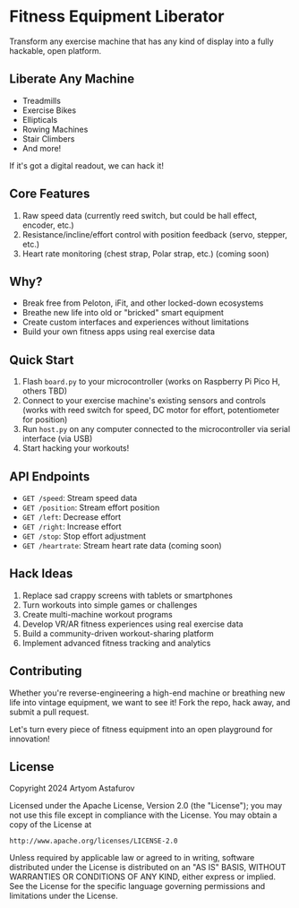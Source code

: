 # Fitness Equipment Liberator

Transform any exercise machine that has any kind of display into a fully hackable, open platform.

## Liberate Any Machine

- Treadmills
- Exercise Bikes
- Ellipticals
- Rowing Machines
- Stair Climbers
- And more!

If it's got a digital readout, we can hack it!

## Core Features

1. Raw speed data (currently reed switch, but could be hall effect, encoder, etc.)
2. Resistance/incline/effort control with position feedback (servo, stepper, etc.)
3. Heart rate monitoring (chest strap, Polar strap, etc.) (coming soon)

## Why?

- Break free from Peloton, iFit, and other locked-down ecosystems
- Breathe new life into old or "bricked" smart equipment
- Create custom interfaces and experiences without limitations
- Build your own fitness apps using real exercise data

## Quick Start

1. Flash `board.py` to your microcontroller (works on Raspberry Pi Pico H, others TBD)
2. Connect to your exercise machine's existing sensors and controls (works with reed switch for speed, DC motor for effort, potentiometer for position)
3. Run `host.py` on any computer connected to the microcontroller via serial interface (via USB)
4. Start hacking your workouts!

## API Endpoints

- `GET /speed`: Stream speed data
- `GET /position`: Stream effort position
- `GET /left`: Decrease effort
- `GET /right`: Increase effort
- `GET /stop`: Stop effort adjustment
- `GET /heartrate`: Stream heart rate data (coming soon)

## Hack Ideas

1. Replace sad crappy screens with tablets or smartphones
2. Turn workouts into simple games or challenges
2. Create multi-machine workout programs
3. Develop VR/AR fitness experiences using real exercise data
4. Build a community-driven workout-sharing platform
5. Implement advanced fitness tracking and analytics

## Contributing

Whether you're reverse-engineering a high-end machine or breathing new life into vintage equipment, we want to see it! Fork the repo, hack away, and submit a pull request.

Let's turn every piece of fitness equipment into an open playground for innovation!

## License

Copyright 2024 Artyom Astafurov

Licensed under the Apache License, Version 2.0 (the "License");
you may not use this file except in compliance with the License.
You may obtain a copy of the License at

    http://www.apache.org/licenses/LICENSE-2.0

Unless required by applicable law or agreed to in writing, software
distributed under the License is distributed on an "AS IS" BASIS,
WITHOUT WARRANTIES OR CONDITIONS OF ANY KIND, either express or implied.
See the License for the specific language governing permissions and
limitations under the License.
